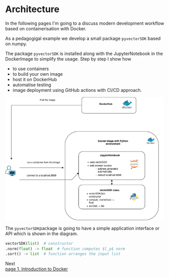 # Architecture


In the following pages I'm going to a discuss modern development workflow based on containerisation with Docker.

As a pedagogigal example we develop a small package `pyvectorSDK` based on numpy.

The package `pyvectorSDK` is installed along with the JupyterNotebook in the DockerImage to simplify the usage. Step by step I show how

- to use containers
- to build your own image
- host it on DockerHub
- automatise testing
- image deployment using GitHub actions with CI/CD approach.

![SoftDiagram](./SoftDiagram.drawio.png)


The `pyvectorSDK`package is going to have a simple application interface or API which is shown in the diagram.

```python
vectorSDK(list)  # constructor
.norm(float) -> float  # function computes $l_p$ norm
.sort() -> list  # function arranges the input list 
```


Next\
[page 1. Introduction to Docker](./Docker1.md)